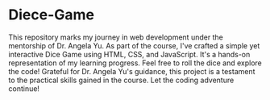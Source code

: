 # Diece-Game
This repository marks my journey in web development under the mentorship of Dr. Angela Yu. As part of the course, I've crafted a simple yet interactive Dice Game using HTML, CSS, and JavaScript. It's a hands-on representation of my learning progress. Feel free to roll the dice and explore the code! Grateful for Dr. Angela Yu's guidance, this project is a testament to the practical skills gained in the course. Let the coding adventure continue!
